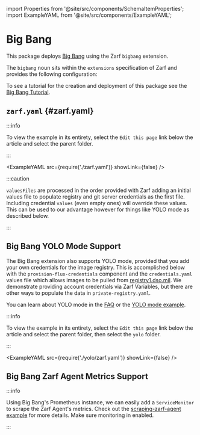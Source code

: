 import Properties from '@site/src/components/SchemaItemProperties';
import ExampleYAML from '@site/src/components/ExampleYAML';

# Big Bang

This package deploys [Big Bang](https://repo1.dso.mil/platform-one/big-bang/bigbang) using the Zarf `bigbang` extension.

The `bigbang` noun sits within the `extensions` specification of Zarf and provides the following configuration:

<Properties item="BigBang" />

To see a tutorial for the creation and deployment of this package see the [Big Bang Tutorial](../../docs/5-zarf-tutorials/6-big-bang.md).

## `zarf.yaml` {#zarf.yaml}

:::info

To view the example in its entirety, select the `Edit this page` link below the article and select the parent folder.

:::

<ExampleYAML src={require('./zarf.yaml')} showLink={false} />

:::caution

`valuesFiles` are processed in the order provided with Zarf adding an initial values file to populate registry and git server credentials as the first file.  Including credential `values` (even empty ones) will override these values.  This can be used to our advantage however for things like YOLO mode as described below.

:::

## Big Bang YOLO Mode Support

The Big Bang extension also supports YOLO mode, provided that you add your own credentials for the image registry. This is accomplished below with the `provision-flux-credentials` component and the `credentials.yaml` values file which allows images to be pulled from [registry1.dso.mil](https://registry1.dso.mil). We demonstrate providing account credentials via Zarf Variables, but there are other ways to populate the data in `private-registry.yaml`.

You can learn about YOLO mode in the [FAQ](../../docs/8-faq.md#what-is-yolo-mode-and-why-would-i-use-it) or the [YOLO mode example](../yolo/README.md).

:::info

To view the example in its entirety, select the `Edit this page` link below the article and select the parent folder, then select the `yolo` folder.

:::

<ExampleYAML src={require('./yolo/zarf.yaml')} showLink={false} />

## Big Bang Zarf Agent Metrics Support

:::info

Using Big Bang's Prometheus instance, we can easily add a `ServiceMonitor` to scrape the Zarf Agent's metrics. Check out the [scraping-zarf-agent example](../scraping-zarf-agent/README.md) for more details. Make sure monitoring in enabled.

:::